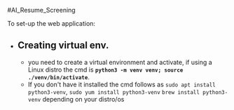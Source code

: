 #AI_Resume_Screening

To set-up the web application:

* ## Creating virtual env.
  * you need to create a virtual environment and activate, if using a Linux distro the cmd is **`python3 -m venv venv; source ./venv/bin/activate`**.
  * If you don't have it installed the cmd follows as `sudo apt install python3-venv`, `sudo yum install python3-venv` `brew install python3-venv` depending on your distro/os
